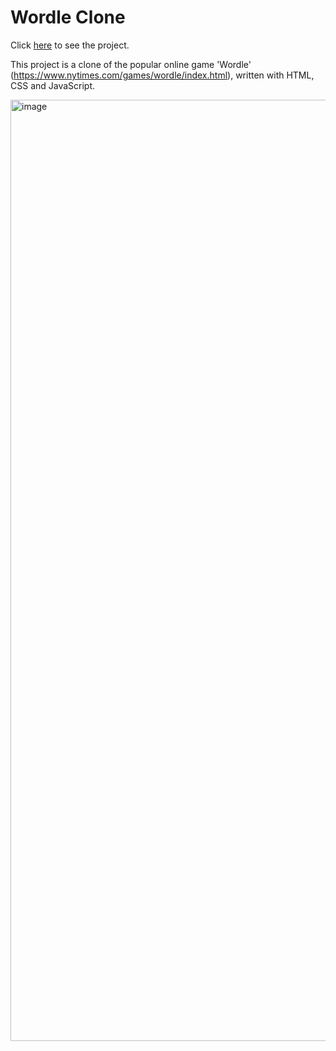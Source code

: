 # Wordle Clone

Click [here](https://archi-71.github.io/WordleClone/) to see the project.

This project is a clone of the popular online game 'Wordle' (https://www.nytimes.com/games/wordle/index.html), written with HTML, CSS and JavaScript.

<img width="1506" alt="image" src="https://user-images.githubusercontent.com/70474549/235356632-5b8ba75d-6e09-46c7-b806-6a8802dc563f.png">
